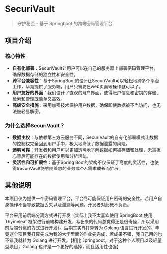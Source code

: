 # SecuriVault

> 守护秘匣 - 基于 Springboot 的跨端密码管理平台

## 项目介绍

### 核心特性

- **自有化部署**：SecuriVault让用户可以在自己的服务器上部署密码管理平台，确保数据存储的独立性和安全性。
- **跨平台兼容性**：基于SpringBoot的设计让SecuriVault可以轻松地跨多个平台工作，毕竟提供了服务端，用户只需要在web页面等操作就可以了。
- **用户友好的界面**：我们设计了直观的用户界面，使得账户信息和密钥的存储、检索和管理既简单又高效。
- **高级安全措施**：采用加密技术保护用户数据，确保即使数据被不当访问，也无法被轻易解密。

### 为什么选择SecuriVault？

- **数据主权**：与依赖第三方云服务不同，SecuriVault的自有化部署模式让数据的控制权完全回到用户手中，极大地降低了数据泄露的风险。
- **透明可靠**：开发者和用户可以更加透明地了解数据如何被存储和处理，无需担心背后可能存在的数据使用和分析活动。
- **灵活性和可扩展性**：基于Spring Boot的架构不仅保证了高度的灵活性，也使得SecuriVault能够随着您的业务或个人需求成长而扩展。

## 其他说明

本项目仅为提供一个密码管理平台，平台尽可能保证用户密码的安全性。若用户自身操作不当导致数据丢失以及泄漏等问题，开发者对此概不负责。

平台采用前后端分离方式进行开发（实际上我不太喜欢使用 SpringBoot 使用 Thymeleaf 框架进行前端构建开发，写出来的代码总觉得还是很奇怪，所以采用前后端分离的方式进行开发）。后期其实有打算转为 Golang 语言进行开发的。毕竟这个项目我打算先成为我的大学里面的作业先完成，若成果不错，我自己用的也不错我就转为 Golang 进行开发。【相比 Springboot，对于这种个人项目以及轻量型项目，Golang 也许是一个更好的选择，而且适用性也强】